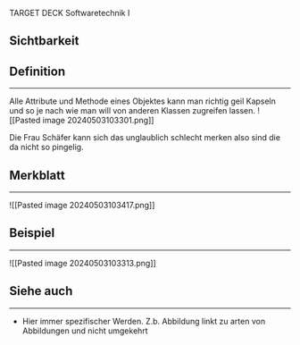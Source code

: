 
TARGET DECK
Softwaretechnik I

Sichtbarkeit
--
## Definition
***
Alle Attribute und Methode eines Objektes kann man richtig geil Kapseln und so je nach wie man will von anderen Klassen zugreifen lassen. 
![[Pasted image 20240503103301.png]]

Die Frau Schäfer kann sich das unglaublich schlecht merken also sind die da nicht so pingelig.
## Merkblatt
***
![[Pasted image 20240503103417.png]]
## Beispiel
***
![[Pasted image 20240503103313.png]]
## Siehe auch
***
* Hier immer spezifischer Werden. Z.b. Abbildung linkt zu arten von Abbildungen und nicht umgekehrt